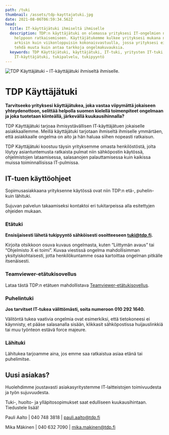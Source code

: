 ```yaml
---
path: /tuki
thumbnail: /assets/tdp-kayttajatuki.jpg
date: 2021-08-06T06:59:34.562Z
head:
  title: IT-käyttäjätuki ihmiseltä ihmiselle
  description: TDP:n käyttäjätuki on olemassa yrityksesi IT-ongelmien nopeaan,
    helppoon ratkaisemiseen. Käyttäjätukemme kulkee yrityksesi mukana niin
    arkisin kuin viikonloppuisin kokonaisvastuulla, jossa yrityksesi ei tarvitse
    tehdä muuta kuin antaa tarkkoja ongelmakuvauksia.
  keywords: TDP Käyttäjätuki, käyttäjätuki, IT-tuki, yritysten IT-tuki, ATK-tuki,
    IT-käyttäjätuki, tukipalvelu, tukipyyntö
---
```

![TDP Käyttäjätuki – IT-käyttäjätuki ihmiseltä ihmiselle.](/assets/tdp-kayttajatuki.jpg)

# TDP Käyttäjätuki

**Tarvitseeko yrityksesi käyttäjätukea, joka vastaa viipymättä jokaiseen yhteydenottoon, selittää helpolla suomen kielellä toimenpiteet ongelmaan ja joka tuotetaan kiinteällä, järkevällä kuukausihinnalla?**

TDP Käyttäjätuki tarjoaa ihmisystävällisen IT-käyttäjätuen jokaiselle asiakkaallemme. Meillä käyttäjätuki tarjotaan ihmiseltä ihmiselle ymmärtäen, että asiakkaalle ongelma on aito ja hän haluaa siihen nopeasti ratkaisun.

TDP Käyttäjätuki koostuu täysin yrityksemme omasta henkilöstöstä, jolta löytyy asiantuntemusta ratkaista pulmat niin sähköpostin käytössä, ohjelmistojen lataamisessa, salasanojen palauttamisessa kuin kaikissa muissa toiminnallisissa IT-pulmissa.

## IT-tuen käyttöohjeet

Sopimusasiakkaana yrityksenne käytössä ovat niin TDP:n etä-, puhelin- kuin lähituki. 

Sujuvan palvelun takaamiseksi kontaktoi eri tukitarpeissa alla esitettyjen ohjeiden mukaan.  

### Etätuki

**E﻿nsisijaisesti lähetä tukipyyntö sähköisesti osoitteeseen [tuki@tdp.fi](tuki@tdp.fi).**

Kirjoita otsikkoon osuva kuvaus ongelmasta, kuten “Liittymän avaus” tai “Ohjelmisto X ei
toimi”. Kuvaa viestissä ongelma mahdollisimman yksityiskohtaisesti, jotta henkilökuntamme
osaa kartoittaa ongelman pitkälle itsenäisesti.

### Teamviewer-etätukisovellus

Lataa tästä TDP:n etätuen mahdollistava [Teamviewer-etätukisovellus](https://get.teamviewer.com/vcgecef). 

### P﻿uhelintuki

**Jos tarvitset IT-tukea välittömästi, soita numeroon 010 292 1640.**

Välitöntä tukea vaativia ongelmia ovat esimerkiksi, että tietokoneesi ei käynnisty, et pääse salasanalla sisään, klikkasit sähköpostissa huijauslinkkiä tai muu työnteon estävä force majeure.

### L﻿ähituki

Lähitukea tarjoamme aina, jos emme saa ratkaistua asiaa etänä tai puhelimitse.

## Uusi asiakas?

Huolehdimme joustavasti asiakasyritystemme IT-laitteistojen toimivuudesta ja työn sujuvuudesta.

Tuki-, huolto- ja ylläpitosopimukset saat edulliseen kuukausihintaan. Tiedustele lisää!

Pauli Aalto | 040 748 3818 | pauli.aalto@tdp.fi

Mika Mäkinen | 040 632 7090 | mika.makinen@tdp.fi